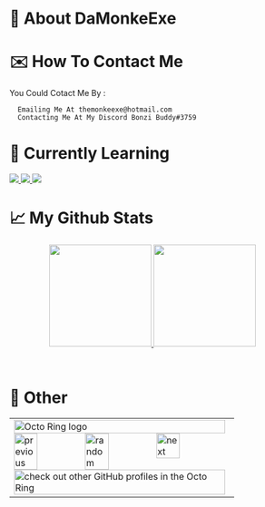 # 📕 About DaMonkeExe

# ✉️ How To Contact Me

  You Could Cotact Me By :

      Emailing Me At themonkeexe@hotmail.com
      Contacting Me At My Discord Bonzi Buddy#3759

# 📘 Currently Learning

<a href="https://www.w3.org/">
<img src="https://github.com/abranhe/programming-languages-logos/blob/master/src/html/html_64x64.png">
</a>
<a href="https://www.javascript.com/">
<img src="https://github.com/abranhe/programming-languages-logos/blob/master/src/javascript/javascript_64x64.png">
</a>
<a href="https://www.w3.org/">
<img src="https://github.com/abranhe/programming-languages-logos/blob/master/src/css/css_64x64.png">
</a>
<br>

# 📈 My Github Stats

<p align="center">
<a href="https://github.com/bufgix">
  <img height="180em" src="https://github-readme-stats-eight-theta.vercel.app/api?username=DaMonkeExe&show_icons=true&theme=algolia&include_all_commits=true&count_private=true&line_height=26"/>
  <img height="180em" src="https://github-readme-stats-eight-theta.vercel.app/api/top-langs/?username=DaMonkeExe&layout=compact&langs_count=8&theme=algolia&line_height=26"/>
</a>
</p>
<br>

# 📗 Other

<table><tbody><tr><td><a href="https://octo-ring.com/"><img src="https://octo-ring.com/static/img/widget/top.png" width="99%" alt="Octo Ring logo" align="top"></a><br><a href="https://octo-ring.com/p/DaMonkeExe/prev"><img src="https://octo-ring.com/static/img/widget/prev.png" width="33%" alt="previous" align="top" title="previous profile"></a><a href="https://octo-ring.com/p/DaMonkeExe/random"><img src="https://octo-ring.com/static/img/widget/random.png" width="33%" alt="random" align="top" title="random profile"></a><a href="https://octo-ring.com/p/DaMonkeExe/next"><img src="https://octo-ring.com/static/img/widget/next.png" width="33%" alt="next" align="top" title="next profile"></a><br><a href="https://octo-ring.com/"><img src="https://octo-ring.com/static/img/widget/bottom.png" width="99%" alt="check out other GitHub profiles in the Octo Ring" align="top"></a></td></tr></tbody></table>
